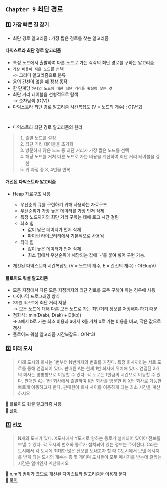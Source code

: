 ## `Chapter 9` 최단 경로

### :one: 가장 빠른 길 찾기
- 최단 경로 알고리즘 : 가장 짧은 경로를 찾는 알고리즘

#### 다익스트라 최단 경로 알고리즘
- 특정 노드에서 출발하여 다른 노드로 가는 각각의 최단 경로를 구하는 알고리즘
- `가장 비용이 적은 노드`를 선택   
    -> 그리디 알고리즘으로 분류
- 음의 간선이 없을 때 정상 동작
- 한 단계당 `하나의 노드에 대한 최단 거리를 확실히 찾는 것`
- 최단 거리 테이블을 선형적으로 탐색   
    -> 순차탐색 (O(V))
- 다익스트라 최단 경로 알고리즘 시간복잡도 (V = 노드의 개수) : O(V^2)
    
<br>

- 다익스트라 최단 경로 알고리즘의 원리
> 1. 출발 노드를 설정
> 2. 최단 거리 테이블을 초기화
> 3. 방문하지 않은 노드 중 최단 거리가 가장 짧은 노드를 선택
> 4. 해당 노드를 거쳐 다른 노드로 가는 비용을 계산하여 최단 거리 테이블을 갱신
> 5. 위 과정 중 3, 4번을 반복
 
#### 개선된 다익스트라 알고리즘
- Heap 자료구조 사용
    - 우선순위 큐를 구현하기 위해 사용하는 자료구조
    - 우선순위가 가장 높은 데이터를 가장 먼저 삭제
    - 특정 노드까지의 최단 거리 구하는 데에 로그 시간 걸림
    - 최소 힙 
        - 값이 낮은 데이터가 먼저 삭제
        - 파이썬 라이브러리에서 기본적으로 사용됨
    - 최대 힙 
        - 값이 높은 데이터가 먼저 삭제
        - 최소 힙에서 우선순위에 해당되는 값에 '-'를 붙여 넣어 구현 가능.

- 개선된 다익스트라 시간복잡도 (V = 노드의 개수, E = 간선의 개수) : O(ElogV)

#### 플로이드 워셜 알고리즘
- 모든 지점에서 다른 모든 지점까지의 최단 경로를 모두 구해야 하는 경우에 사용
- 다이나믹 프로그래밍 방식
- `2차원 리스트`에 최단 거리 저장   
    -> 모든 노드에 대해 다른 모든 노드로 가는 최단거리 정보를 저장해야 하기 때문
- 점화식 : min(D(ab), D(ak) + D(kb))  
    -> a에서 b로 가는 최소 비용과 a에서 k를 거쳐 b로 가는 비용을 비교, 작은 값으로 갱신
- 플로이드 워셜 알고리즘 시간복잡도 : O(N^3)

### :two: 미래 도시
> 미래 도시의 회사는 1번부터 N번까지의 번호를 가진다. 특정 회사끼리는 서로 도로를 통해 연결되어 있다. 판매원 A는 현재 1번 회사에 위치해 있다. 연결된 2개의 회사는 양방향으로 이동할 수 있다. 각 도로는 1만큼의 시간으로 이동할 수 있다. 판매원 A는 1번 회사에서 출발하여 K번 회사를 방문한 뒤 X번 회사로 가능한 빠르게 이동하고자 한다. 판매원이 회사 사이를 이동하게 되는 최소 시간을 계산하시오

:speech_balloon: 플로이드 워셜 알고리즘 사용      
:thought_balloon: [풀이](https://github.com/JeongEunJi1127/Algorithm/blob/master/%EC%9D%B4%EA%B2%83%EC%9D%B4%20%EC%BD%94%EB%94%A9%20%ED%85%8C%EC%8A%A4%ED%8A%B8%EB%8B%A4/Chapter%209%20%EC%B5%9C%EB%8B%A8%20%EA%B2%BD%EB%A1%9C/%EB%AF%B8%EB%9E%98%20%EB%8F%84%EC%8B%9C.py)

### :three: 전보
> N개의 도시가 있다. X도시에서 Y도시로 향하는 통로가 설치되어 있어야 전보를 보낼 수 있다. 각 도시의 번호와 통로가 설치되어 있는 정보는 주어진다. C라는 도시에서 각 도시에 최대한 많은 전보를 보내고자 할 때 C도시에서 보낸 메시지를 받게 되는 도시의 개수는 총 몇 개이며 도시들이 모두 메시지를 받는데 걸리는 시간은 얼마인지 계산하시오

:speech_balloon: n,m의 범위가 크므로 개선된 다익스트라 알고리즘을 이용해 푼다       
:thought_balloon: [풀이](https://github.com/JeongEunJi1127/Algorithm/blob/master/%EC%9D%B4%EA%B2%83%EC%9D%B4%20%EC%BD%94%EB%94%A9%20%ED%85%8C%EC%8A%A4%ED%8A%B8%EB%8B%A4/Chapter%209%20%EC%B5%9C%EB%8B%A8%20%EA%B2%BD%EB%A1%9C/%EC%A0%84%EB%B3%B4.py)

